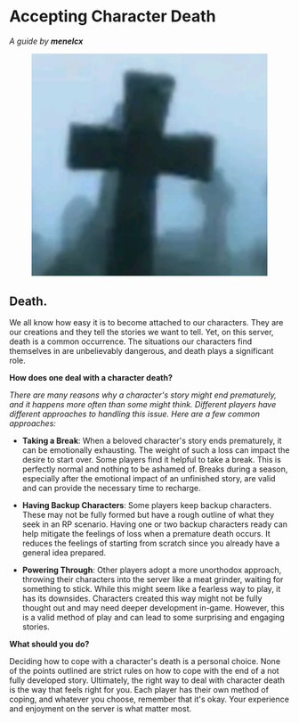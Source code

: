 # Accepting Character Death

*A guide by **menelcx***

<figure class="figure" align="center">
    <img src="docs/assets/img/CharacterDeath.png" alt="Character Death">
</figure>

## Death.

We all know how easy it is to become attached to our characters. They are our creations and they tell the stories we
want to tell. Yet, on this server, death is a common occurrence. The situations our characters find themselves in are
unbelievably dangerous, and death plays a significant role.

**How does one deal with a character death?**

*There are many reasons why a character's story might end prematurely, and it happens more often than some might think.
Different players have different approaches to handling this issue. Here are a few common approaches:*

- **Taking a Break**: When a beloved character's story ends prematurely, it can be emotionally exhausting. The weight of
  such a loss can impact the desire to start over. Some players find it helpful to take a break. This is perfectly
  normal and nothing to be ashamed of. Breaks during a season, especially after the emotional impact of an unfinished
  story, are valid and can provide the necessary time to recharge.

- **Having Backup Characters**: Some players keep backup characters. These may not be fully formed but have a rough
  outline of what they seek in an RP scenario. Having one or two backup characters ready can help mitigate the feelings
  of loss when a premature death occurs. It reduces the feelings of starting from scratch since you already have a
  general idea prepared.

- **Powering Through**: Other players adopt a more unorthodox approach, throwing their characters into the server like a
  meat grinder, waiting for something to stick. While this might seem like a fearless way to play, it has its downsides.
  Characters created this way might not be fully thought out and may need deeper development in-game. However, this is a
  valid method of play and can lead to some surprising and engaging stories.

**What should you do?**

Deciding how to cope with a character's death is a personal choice. None of the points outlined are strict rules on how
to cope with the end of a not fully developed story. Ultimately, the right way to deal with character death is the way
that feels right for you. Each player has their own method of coping, and whatever you choose, remember that it's okay.
Your experience and enjoyment on the server is what matter most.